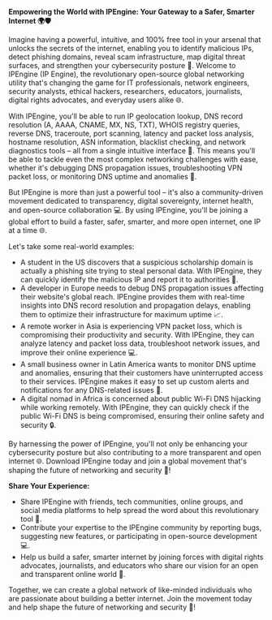 **Empowering the World with IPEngine: Your Gateway to a Safer, Smarter Internet 🌍🛡️**

Imagine having a powerful, intuitive, and 100% free tool in your arsenal that unlocks the secrets of the internet, enabling you to identify malicious IPs, detect phishing domains, reveal scam infrastructure, map digital threat surfaces, and strengthen your cybersecurity posture 🔐. Welcome to IPEngine (IP Engine), the revolutionary open-source global networking utility that's changing the game for IT professionals, network engineers, security analysts, ethical hackers, researchers, educators, journalists, digital rights advocates, and everyday users alike 🌐.

With IPEngine, you'll be able to run IP geolocation lookup, DNS record resolution (A, AAAA, CNAME, MX, NS, TXT), WHOIS registry queries, reverse DNS, traceroute, port scanning, latency and packet loss analysis, hostname resolution, ASN information, blacklist checking, and network diagnostics tools – all from a single intuitive interface 📡. This means you'll be able to tackle even the most complex networking challenges with ease, whether it's debugging DNS propagation issues, troubleshooting VPN packet loss, or monitoring DNS uptime and anomalies 🚀.

But IPEngine is more than just a powerful tool – it's also a community-driven movement dedicated to transparency, digital sovereignty, internet health, and open-source collaboration 💻. By using IPEngine, you'll be joining a global effort to build a faster, safer, smarter, and more open internet, one IP at a time 🌐.

Let's take some real-world examples:

*   A student in the US discovers that a suspicious scholarship domain is actually a phishing site trying to steal personal data. With IPEngine, they can quickly identify the malicious IP and report it to authorities 🚨.
*   A developer in Europe needs to debug DNS propagation issues affecting their website's global reach. IPEngine provides them with real-time insights into DNS record resolution and propagation delays, enabling them to optimize their infrastructure for maximum uptime 📈.
*   A remote worker in Asia is experiencing VPN packet loss, which is compromising their productivity and security. With IPEngine, they can analyze latency and packet loss data, troubleshoot network issues, and improve their online experience 💻.
*   A small business owner in Latin America wants to monitor DNS uptime and anomalies, ensuring that their customers have uninterrupted access to their services. IPEngine makes it easy to set up custom alerts and notifications for any DNS-related issues 📣.
*   A digital nomad in Africa is concerned about public Wi-Fi DNS hijacking while working remotely. With IPEngine, they can quickly check if the public Wi-Fi DNS is being compromised, ensuring their online safety and security 🔒.

By harnessing the power of IPEngine, you'll not only be enhancing your cybersecurity posture but also contributing to a more transparent and open internet 🌐. Download IPEngine today and join a global movement that's shaping the future of networking and security 🔩!

**Share Your Experience:**

*   Share IPEngine with friends, tech communities, online groups, and social media platforms to help spread the word about this revolutionary tool 📢.
*   Contribute your expertise to the IPEngine community by reporting bugs, suggesting new features, or participating in open-source development 💻.
*   Help us build a safer, smarter internet by joining forces with digital rights advocates, journalists, and educators who share our vision for an open and transparent online world 🌟.

Together, we can create a global network of like-minded individuals who are passionate about building a better internet. Join the movement today and help shape the future of networking and security 🔗!